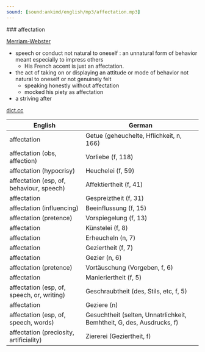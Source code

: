 ```yaml
---
sound: [sound:ankimd/english/mp3/affectation.mp3]
---
```


\### affectation

[Merriam-Webster](https://www.merriam-webster.com/dictionary/affectation)

- speech or conduct not natural to oneself : an unnatural form of behavior meant especially to impress others
    - His French accent is just an affectation.
- the act of taking on or displaying an attitude or mode of behavior not natural to oneself or not genuinely felt
    - speaking honestly without affectation
    - mocked his piety as affectation
- a striving after

[dict.cc](https://www.dict.cc/affectation)

| English        | German       |
| -------------- | ------------ |
| affectation | Getue (geheuchelte, Hflichkeit, n, 166) |
| affectation (obs, affection) | Vorliebe (f, 118) |
| affectation (hypocrisy) | Heuchelei (f, 59) |
| affectation (esp, of, behaviour, speech) | Affektiertheit (f, 41) |
| affectation | Gespreiztheit (f, 31) |
| affectation (influencing) | Beeinflussung (f, 15) |
| affectation (pretence) | Vorspiegelung (f, 13) |
| affectation | Künstelei (f, 8) |
| affectation | Erheucheln (n, 7) |
| affectation | Geziertheit (f, 7) |
| affectation | Gezier (n, 6) |
| affectation (pretence) | Vortäuschung (Vorgeben, f, 6) |
| affectation | Manieriertheit (f, 5) |
| affectation (esp, of, speech, or, writing) | Geschraubtheit (des, Stils, etc, f, 5) |
| affectation | Geziere (n) |
| affectation (esp, of, speech, words) | Gesuchtheit (selten, Unnatrlichkeit, Bemhtheit, G, des, Ausdrucks, f) |
| affectation (preciosity, artificiality) | Ziererei (Geziertheit, f) |
